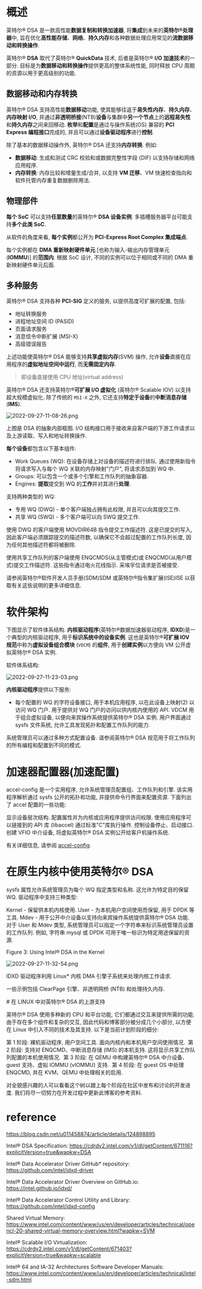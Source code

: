 
# 概述

英特尔® DSA 是一款高性能**数据复制和转换加速器**, 将**集成**到未来的**英特尔®处理器**中, 旨在优化**高性能存储**、**网络**、**持久内存**和各种数据处理应用常见的**流数据移动和转换操作**.

英特尔® **DSA** 取代了英特尔® **QuickData** 技术, 后者是英特尔® **I/O 加速技术**的一部分. 目标是为**数据移动和转换操作**提供更高的整体系统性能, 同时释放 CPU 周期的资源以用于更高级别的功能.

## 数据移动和内存转换

英特尔® DSA 支持高性能**数据移动**功能, 使其能够往返于**易失性内存**、**持久内存**、**内存映射 I/O**, 并通过**非透明桥接**(NTB)**设备**与集群中**另一个节点**上的**远程易失性**和**持久内存**之间来回移动. **枚举**和**配置**是通过与操作系统(OS) 兼容的 **PCI Express 编程接口**完成的, 并且可以通过**设备驱动程序**进行**控制**.

除了基本的数据移动操作外, 英特尔® DSA 还支持**内存转换**. 例如:

* **数据移动**: 生成和测试 CRC 校验和或数据完整性字段 (DIF) 以支持存储和网络应用程序.
* **内存转换**: 内存比较和增量生成/合并, 以支持 **VM 迁移**、VM 快速检查指向和软件托管内存重复数据删除用法.

## 物理部件

**每个 SoC** 可以支持**任意数量**的英特尔® **DSA 设备实例**. 多插槽服务器平台可能支持**多个此类 SoC**.

从软件的角度来看, **每个实例**都公开为 **PCI-Express Root Complex 集成端点**.

每个实例都在 **DMA 重新映射硬件单元** [也称为输入-输出内存管理单元 (**IOMMU**)] 的**范围内**. 根据 SoC 设计, 不同的实例可以位于相同或不同的 DMA 重新映射硬件单元后面.

## 多种服务

英特尔® DSA 支持各种 **PCI-SIG** 定义的服务, 以提供高度可扩展的配置, 包括:

* 地址转换服务
* 进程地址空间 ID (PASID)
* 页面请求服务
* 消息信令中断扩展 (MSI-X)
* 高级错误报告

上述功能使英特尔® DSA 能够支持**共享虚拟内存**(SVM) 操作, 允许**设备**直接在应用程序的**虚拟地址空间中运行**, 而**无需固定内存**.

> 即设备直接使用 CPU 地址(virtual address)

英特尔® DSA 还支持英特尔®**可扩展 I/O 虚拟化** (英特尔® Scalable IOV) 以支持超大规模虚拟化. 除了传统的 `MSI-X` 之外, 它还支持**特定于设备**的**中断消息存储** (**IMS**).

![2022-09-27-11-08-26.png](./images/2022-09-27-11-08-26.png)

上图是 DSA 的抽象内部框图. I/O 结构接口用于接收来自客户端的下游工作请求以及上游读取、写入和地址转换操作.

**每个设备**都包含以下基本组件:

* Work Queues (WQ):  在设备存储上对设备的描述符进行排队. 通过使用新指令将请求写入与每个 WQ 关联的内存映射"门户", 将请求添加到 WQ 中. ‎
* Groups: 可以包含一个或多个引擎和工作队列的抽象容器. ‎
* Engines: **提取**提交到 WQ 的**工作**并对其进行**处理**. ‎

‎支持两种类型的 WQ:

* ‎专用 WQ (DWQ) - 单个客户端独占拥有此权限, 并且可以向其提交工作. ‎
* ‎共享 WQ (SWQ) - 多个客户端可以向 SWQ 提交工作. ‎

‎使用 DWQ 的客户端使用 ‎‎MOVDIR64B ‎‎指令提交工作描述符. 这是已提交的写入, 因此客户端必须跟踪提交的描述符数, 以确保它不会超过配置的工作队列长度, 因为任何其他描述符都将被删除. ‎

‎使用共享工作队列的客户端使用 ‎‎ENQCMDS‎‎(从主管模式)或 ‎‎ENQCMD‎‎(从用户模式)提交工作描述符. 这些指令通过电火花线指示. 采埃孚位请求是否被接受. ‎

‎请参阅‎‎英特尔®软件开发人员手册‎‎(SDM)SDM 或‎‎英特尔®指令集扩展‎‎(ISE)ISE 以获取有关这些说明的更多详细信息. ‎

# 软件架构

下图显示了软件体系结构. **内核驱动程序**(英特尔®数据加速器驱动程序, **IDXD**)是一个典型的内核驱动程序, 用于**标识系统中的设备实例**. 这也是英特尔®**可扩展 IOV 规范**中称为**虚拟设备组合模块** (`VDCM`) 的**组件**, 用于**创建实例**以方便向 VM 公开虚拟英特尔® DSA 实例.

软件体系结构:

![2022-09-27-11-23-03.png](./images/2022-09-27-11-23-03.png)

**内核驱动程序**提供以下服务:

* 每个配置的 WQ 的字符设备接口, 用于本机应用程序, 以在此设备上映射(2) 以访问 WQ 门户.
用于提供对 WQ 门户的访问以供内核内使用的 API.
VDCM 用于组合虚拟设备, 以便向来宾操作系统提供英特尔® DSA 实例.
用户界面通过 sysfs 文件系统, 允许工具发现拓扑和配置工作队列的能力.

系统管理员可以通过多种方式配置设备. 请参阅英特尔® DSA 规范用于将工作队列的所有编程和配置到不同的模式.

# 加速器配置器(加速配置)

accel-config 是一个实用程序, 允许系统管理员配置组、工作队列和引擎. 该实用程序解析通过 sysfs 公开的拓扑和功能, 并提供命令行界面来配置资源. 下面列出了 accel 配置的一些功能:

显示设备层次结构.
配置属性并为内核或应用程序提供访问权限.
使用应用程序可以链接到的 API 库 (libaccel) 通过标准"C"库执行操作.
控制设备停止、启动接口.
创建 VFIO 中介设备, 将虚拟英特尔® DSA 实例公开给客户机操作系统.

有关详细信息, 请参阅 [accel-config](https://github.com/intel/idxd).

# 在原生内核中使用英特尔® DSA

sysfs 属性允许系统管理员为每个 WQ 指定类型和名称. 这允许为特定目的保留 WQ. 驱动程序中支持三种类型:

Kernel - 保留供本机内核使用.
User - 为本机用户空间使用而保留, 用于 DPDK 等工具.
Mdev - 用于公开中介设备以支持向来宾操作系统提供英特尔® DSA 功能.
对于 User 和 Mdev 类型, 系统管理员可以指定一个字符串来标识系统管理员设置的工作队列. 例如, 字符串 mysql 或 DPDK 可用于唯一标识为特定用途保留的资源.

Figure 3: Using Intel® DSA in the Kernel

![2022-09-27-11-32-54.png](./images/2022-09-27-11-32-54.png)

‎IDXD 驱动程序利用 Linux* 内核 DMA 引擎子系统来处理内核工作请求. ‎

‎一些示例包括 ClearPage 引擎、非透明网桥 (NTB) 和处理持久内存. ‎

‎# 在 LINUX 中对英特尔® DSA 的上游支持‎

‎英特尔® DSA 使用多种新的 CPU 和平台功能, 它们都通过交互来提供所需的功能. 由于存在多个组件和复杂的交互, 因此代码和博客部分被分成几个小部分, 以方便在 Linux 中引入不同的技术及其支持. 以下是当前计划阶段的细分:

‎第 1 阶段: ‎裸机驱动程序, 用户空间工具. 面向内核内和本机用户空间使用情况. ‎
‎第 2 阶段: ‎支持对 ‎‎ENQCMD‎‎、中断消息存储 (IMS) 的本机支持. 这将显示共享工作队列配置的本机使用情况. ‎
‎第 3 阶段:  ‎‎在 QEMU 中构建英特尔® DSA 中介设备、guest 支持、虚拟 IOMMU (vIOMMU) 支持. ‎
‎第 4 阶段:  ‎‎在 guest OS 中处理 ENQCMD, 并在 KVM、QEMU 中处理相关的启用. ‎

‎对全貌感兴趣的人可以看看这个‎‎树‎‎以跟上每个阶段在社区中发布和讨论的开发进度. 我们将尽一切努力在开发过程中更新此博客的参考资料. ‎



# reference

https://blog.csdn.net/u011458874/article/details/124898895

Intel® DSA Specification: https://cdrdv2.intel.com/v1/dl/getContent/671116?explicitVersion=true&wapkw=DSA

Intel® Data Accelerator Driver GitHub* repository: https://github.com/intel/idxd-driver

Intel® Data Accelerator Driver Overview on GitHub.io: https://intel.github.io/idxd/

Intel® Data Accelerator Control Utility and Library: https://github.com/intel/idxd-config

Shared Virtual Memory: https://www.intel.com/content/www/us/en/developer/articles/technical/opencl-20-shared-virtual-memory-overview.html?wapkw=SVM

Intel® Scalable I/O Virtualization: https://cdrdv2.intel.com/v1/dl/getContent/671403?explicitVersion=true&wapkw=scalable

Intel® 64 and IA-32 Architectures Software Developer Manuals: https://www.intel.com/content/www/us/en/developer/articles/technical/intel-sdm.html
